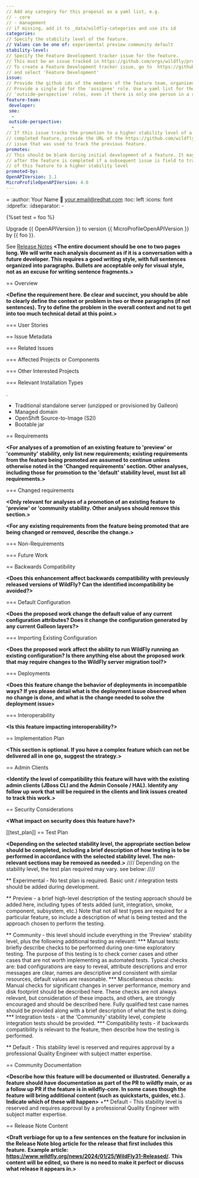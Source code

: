 ```yaml
---
// Add any category for this proposal as a yaml list, e.g.
// - core
// - management
// if missing, add it to _data/wildfly-categories and use its id
categories:
// Specify the stability level of the feature.
// Values can be one of: experimental preview community default
stability-level:
// Specify the Feature Development tracker issue for the feature.
// This must be an issue tracked in https://github.com/orgs/wildfly/projects/7/views/1.
// To create a Feature Development tracker issue, go to  https://github.com/wildfly/wildfly-proposals/issues/new/choose
// and select 'Feature Development'
issue:
// Provide the github ids of the members of the feature team, organized by role.
// Provide a single id for the 'assignee' role. Use a yaml list for the 'sme' and
// 'outside-perspective' roles, even if there is only one person in a role.
feature-team:
 developer:
 sme:
  -
 outside-perspective:
  -
// If this issue tracks the promotion to a higher stability level of a previously
// completed feature, provide the URL of the https://github.com/wildfly/wildfly-proposals/issues
// issue that was used to track the previous feature.
promotes:
// This should be blank during initial development of a feature. It may be used
// after the feature is completed if a subsequent issue is field to track promotion
// of this feature to a higher stability level
promoted-by:
OpenAPIVersion: 3.1
MicroProfileOpenAPIVersion: 4.0
---
```

= <INSERT TITLE HERE>
:author:            Your Name
:email:             your.email@redhat.com
:toc:               left
:icons:             font
:idprefix:
:idseparator:       -

{%set test = foo %} 

Upgrade {{ OpenAPIVersion }} to version {{ MicroProfileOpenAPIVersion }} by {{ foo }}.

See [Release Notes][release_notes]
__<The entire document should be one to two pages long. We will write each analysis document as if it is a conversation with a future developer. This requires a good writing style, with full sentences organized into paragraphs. Bullets are acceptable only for visual style, not as an excuse for writing sentence fragments.>__

== Overview

__<Define the requirement here. Be clear and succinct, you should be able to clearly define the context or problem in two or three paragraphs (if not sentences). Try to define the problem in the overall context and not to get into too much technical detail at this point.>__

=== User Stories

__<Provide one or more brief user stories that illustrate the intended users of
 the feature and the goal they will seek to achieve by using the feature.>__

== Issue Metadata

=== Related Issues

__<List the issues related to this feature>__

=== Affected Projects or Components

__<List the projects or components that are affected by the feature. List them using their Git repositories.>__

=== Other Interested Projects

=== Relevant Installation Types

__<List the installation types that are relevant for the features and remove any that are not relevant>__.

* Traditional standalone server (unzipped or provisioned by Galleon)
* Managed domain
* OpenShift Source-to-Image (S2I)
* Bootable jar

== Requirements

__<Describe the requirements that must be fulfilled by this feature.>__

__<For analyses of a promotion of an existing feature to
'preview' or 'community' stability, only list new requirements; existing
 requirements from the feature being promoted are assumed to continue unless
 otherwise noted in the 'Changed requirements' section. Other analyses, including
 those for promotion to the 'default' stability level, must list all requirements.>__

=== Changed requirements

__<Only relevant for analyses of a promotion of an existing feature to
 'preview' or 'community stability. Other analyses should remove this section.>__

__<For any existing requirements from the feature being promoted that are
 being changed or removed, describe the change.>__


=== Non-Requirements

__<Use this section to explicitly discuss things that readers might think are required but which are not required.>__ 

=== Future Work

__<Use this section to discuss requirements that are not addressed by this proposal but which may be addressed in later proposals.>__

== Backwards Compatibility

__<Does this enhancement affect backwards compatibility with previously released versions of WildFly? Can the identified incompatibility be avoided?>__

=== Default Configuration

__<Does the proposed work change the default value of any current configuration attributes? Does it change the configuration generated by any current Galleon layers?>__

=== Importing Existing Configuration

__<Does the proposed work affect the ability to run WildFly running an existing configuration? Is there anything else about the proposed work that may require changes to the WildFly server migration tool?>__

=== Deployments

__<Does this feature change the behavior of deployments in incompatible ways? If yes please detail what is the deployment issue observed when no change is done, and what is the change needed to solve the deployment issue>__

=== Interoperability

__<Is this feature impacting interoperability?>__

== Implementation Plan

__<This section is optional. If you have a complex feature which can not be delivered all in one go, suggest the strategy.>__

== Admin Clients

__<Identify the level of compatibility this feature will have with the existing admin clients (JBoss CLI and the Admin Console / HAL). Identify any follow up work that will be required in the clients and link issues created to track this work.>__

== Security Considerations

__<What impact on security does this feature have?>__

[[test_plan]]
== Test Plan

__<Depending on the selected stability level, the appropriate section below should be completed, including a brief description of how testing is to be performed in accordance with the selected stability level. The non-relevant sections may be removed as needed.>__
////
Depending on the stability level, the test plan required may vary. see below:
////

** Experimental - No test plan is required. Basic unit / integration tests should be added during development.

** Preview - a brief high-level description of the testing approach should be added here, including types of tests added (unit, integration, smoke, component, subsystem, etc.) Note that not all test types are required for a particular feature, so include a description of what is being tested and the approach chosen to perform the testing.

** Community - this level should include everything in the 'Preview' stability level, plus the following additional testing as relevant:
*** Manual tests: briefly describe checks to be performed during one-time exploratory testing. The purpose of this testing is to check corner cases and other cases that are not worth implementing as automated tests. Typical checks are: bad configurations are easy to reveal, attribute descriptions and error messages are clear, names are descriptive and consistent with similar resources, default values are reasonable.
*** Miscellaneous checks: Manual checks for significant changes in server performance, memory and disk footprint should be described here. These checks are not always relevant, but consideration of these impacts, and others, are strongly encouraged and should be described here. Fully qualified test case names should be provided along with a brief description of what the test is doing.
*** Integration tests - at the 'Community' stability level, complete integration tests should be provided.
*** Compatibility tests - if backwards compatibility is relevant to the feature, then describe how the testing is performed.

** Default - This stability level is reserved and requires approval by a professional Quality Engineer with subject matter expertise.

== Community Documentation

__<Describe how this feature will be documented or illustrated. Generally a feature should have documentation as part of the PR to wildfly main, or as a follow up PR if the feature is in wildfly-core. In some cases though the feature will bring additional content (such as quickstarts, guides, etc.). Indicate which of these will happen>__
 +** Default - This stability level is reserved and requires approval by a professional Quality Engineer with subject matter expertise.
 
== Release Note Content

__<Draft verbiage for up to a few sentences on the feature for inclusion in the Release Note blog article for the release that first includes this feature.__
__Example article: https://www.wildfly.org/news/2024/01/25/WildFly31-Released/.__
__This content will be edited, so there is no need to make it perfect or discuss what release it appears in.>__ 

[spec]: https://download.eclipse.org/microprofile/microprofile-open-api-4.0/microprofile-openapi-spec-4.0.html
[release_notes]: [https://download.eclipse.org/microprofile/microprofile-open-api-4.0/microprofile-openapi-spec-4.0.html#incompatible_changes_40](https://download.eclipse.org/microprofile/microprofile-open-api-4.0/microprofile-openapi-spec-4.0.html#release_notes_40)
